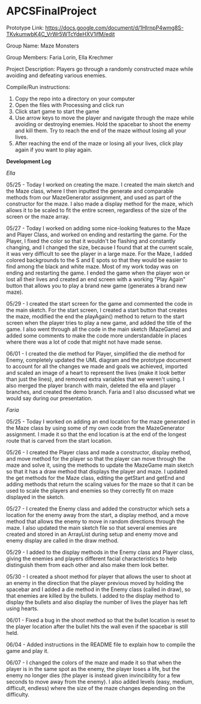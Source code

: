 # APCSFinalProject

Prototype Link: https://docs.google.com/document/d/1HIrnpP4wmg8S-TKvkumwbK4C_VrWr5WTcYdeHXV1jfM/edit

Group Name: Maze Monsters

Group Members: Faria Lorin, Ella Krechmer

Project Description: Players go through a randomly constructed maze while avoiding and defeating various enemies.

Compile/Run instructions:

  1. Copy the repo into a directory on your computer
  2. Open the files with Processing and click run
  3. Click start game to start the game
  4. Use arrow keys to move the player and navigate through the maze while avoiding or destroying enemies. Hold the spacebar to shoot the enemy and kill them. Try to reach the end of the maze without losing all your lives.
  5. After reaching the end of the maze or losing all your lives, click play again if you want to play again.

__Development Log__

_Ella_

05/25 - Today I worked on creating the maze. I created the main sketch and the Maze class, where I then inputted the generate and comparable methods from our MazeGenerator assignment, and used as part of the constructor for the maze. I also made a display method for the maze, which allows it to be scaled to fit the entire screen, regardless of the size of the screen or the maze array.


05/27 - Today I worked on adding some nice-looking features to the Maze and Player Class, and worked on ending and restarting the game. For the Player, I fixed the color so that it wouldn't be flashing and constantly changing, and I changed the size, because I found that at the current scale, it was very difficult to see the player in a large maze. For the Maze, I added colored backgrounds to the S and E spots so that they would be easier to find among the black and white maze. Most of my work today was on ending and restarting the game. I ended the game when the player won or lost all their lives and created an end screen with a working "Play Again" button that allows you to play a brand new game (generates a brand new maze).

05/29 - I created the start screen for the game and commented the code in the main sketch. For the start screen, I created a start button that creates the maze, modified the end the playAgain() method to return to the start screen when the player tries to play a new game, and added the title of the game. I also went through all the code in the main sketch (MazeGame) and added some comments to make the code more understandable in places where there was a lot of code that might not have made sense.

06/01 - I created the die method for Player, simplified the die method for Enemy, completely updated the UML diagram and the prototype document to account for all the changes we made and goals we achieved, imported and scaled an image of a heart to represent the lives (make it look better than just the lines), and removed extra variables that we weren't using. I also merged the player branch with main, deleted the ella and player branches, and created the demo branch. Faria and I also discussed what we would say during our presentation.


_Faria_

05/25 - Today I worked on adding an end location for the maze generated in the Maze class by using some of my own code from the MazeGenerator assignment. I made it so that the end location is at the end of the longest route that is carved from the start location.


05/26 - I created the Player class and made a constructor, display method, and move method for the player so that the player can move through the maze and solve it, using the methods to update the MazeGame main sketch so that it has a draw method that displays the player and maze. I updated the get methods for the Maze class, editing the getStart and getEnd and adding methods that return the scaling values for the maze so that it can be used to scale the players and enemies so they correctly fit on maze displayed in the sketch.


05/27 - I created the Enemy class and added the constructor which sets a location for the enemy away from the start, a display method, and a move method that allows the enemy to move in random directions through the maze. I also updated the main sketch file so that several enemies are created and stored in an ArrayList during setup and enemy move and enemy display are called in the draw method.


05/29 - I added to the display methods in the Enemy class and Player class, giving the enemies and players different facial characteristics to help distinguish them from each other and also make them look better.


05/30 - I created a shoot method for player that allows the user to shoot at an enemy in the direction that the player previous moved by holding the spacebar and I added a die method in the Enemy class (called in draw), so that enemies are killed by the bullets. I added to the display method to display the bullets and also display the number of lives the player has left using hearts.


06/01 - Fixed a bug in the shoot method so that the bullet location is reset to the player location after the bullet hits the wall even if the spacebar is still held.


06/04 - Added instructions in the README file to explain how to compile the game and play it.


06/07 - I changed the colors of the maze and made it so that when the player is in the same spot as the enemy, the player loses a life, but the enemy no longer dies (the player is instead given invincibility for a few seconds to move away from the enemy). I also added levels (easy, medium, difficult, endless) where the size of the maze changes depending on the difficulty.
